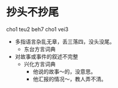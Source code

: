 



# 抄头不抄尾
cho1 teu2 beh7 cho1 vei3
+ 多指语言杂乱无章，丢三落四，没头没尾。
  * 东台方言词典
+ 对故事或事件的叙述不完整
  * 兴化方言词典
    - 他说的故事～的，没意思。
    - 他汇报的情况～，教人弄不清。

